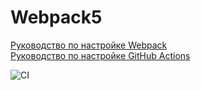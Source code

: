 # Webpack5

[Руководство по настройке Webpack](https://webpack.js.org/guides/)\
[Руководство по настройке GitHub Actions](https://docs.github.com/en/actions/quickstart)

![CI](https://github.com/Eventoi/Continuous_Deployment/actions/workflows/web.yml/badge.svg)